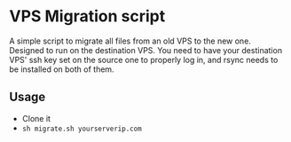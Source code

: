 # VPS Migration script

A simple script to migrate all files from an old VPS to the new one.\
Designed to run on the destination VPS. You need to have your destination VPS' ssh key set on the source one to properly log in, and rsync needs to be installed on both of them.

## Usage
* Clone it
* `sh migrate.sh yourserverip.com`
